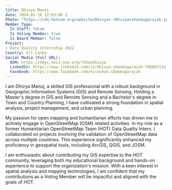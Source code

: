 ```yaml
---
title: Dhivya Manoj
date: 2024-01-16 12:03:00 Z
Photo: "https://cdn.hotosm.org/website/Dhivya+-+Dhivya+shanmugarajah.jpeg"
Member Type:
  Is Staff: false
  Is Voting Member: true
  Is Board Member: false
Project:
- Data Quality Internship 2022
Country: Sri Lanka
Social Media (Full URL):
  OSM: https://hdyc.neis-one.org/?Shandhivya
  LinkedIn: https://www.linkedin.com/in/dhivya-shanmugarajah-76b6b711a
  Facebook: https://www.facebook.com/niroshan.shanmugarajah
---
```


I am Dhivya Manoj, a skilled GIS professional with a robust background in Geographic Information Systems (GIS) and Remote Sensing. Holding a Master's degree in GIS and Remote Sensing and a Bachelor's degree in Town and Country Planning, I have cultivated a strong foundation in spatial analysis, project management, and urban planning.

My passion for open mapping and humanitarian efforts has driven me to actively engage in OpenStreetMap (OSM) related activities. In my role as a former Humanitarian OpenStreetMap Team (HOT) Data Quality Intern, I collaborated on projects involving the validation of OpenStreetMap data across multiple countries. This experience significantly enhanced my proficiency in geospatial tools, including ArcGIS, QGIS, and JOSM.

I am enthusiastic about contributing my GIS expertise to the HOT community, leveraging both my educational background and hands-on experience to support the organization's mission. With a keen interest in spatial analysis and mapping technologies, I am confident that my contributions as a Voting Member will be impactful and aligned with the goals of HOT.
